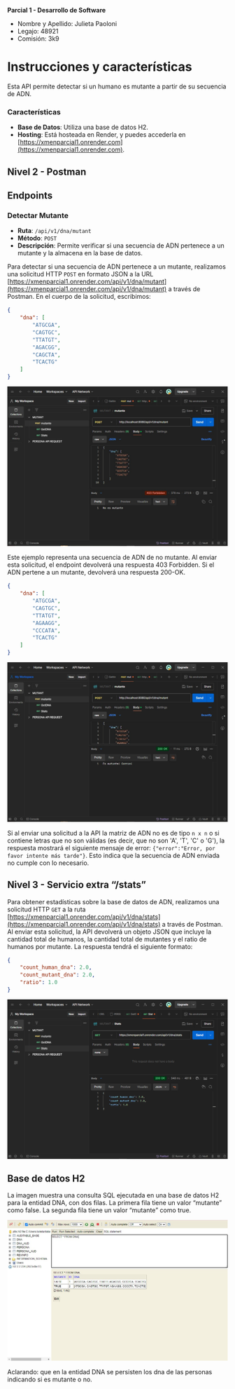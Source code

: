 **Parcial 1 - Desarrollo de Software**

- Nombre y Apellido: Julieta Paoloni
- Legajo: 48921
- Comisión: 3k9

# Instrucciones y características

Esta API permite detectar si un humano es mutante a partir de su secuencia de ADN.

### Características
- **Base de Datos**: Utiliza una base de datos H2.
- **Hosting**: Está hosteada en Render, y puedes accederla en [https://xmenparcial1.onrender.com](https://xmenparcial1.onrender.com).
  
## Nivel 2 - Postman
## Endpoints

### Detectar Mutante
- **Ruta**: `/api/v1/dna/mutant`
- **Método**: `POST`
- **Descripción**: Permite verificar si una secuencia de ADN pertenece a un mutante y la almacena en la base de datos.

Para detectar si una secuencia de ADN pertenece a un mutante, realizamos una solicitud HTTP `POST` en formato JSON a la URL [https://xmenparcial1.onrender.com/api/v1/dna/mutant](https://xmenparcial1.onrender.com/api/v1/dna/mutant) a través de Postman. En el cuerpo de la solicitud, escribimos:

```json
{
    "dna": [
        "ATGCGA",
        "CAGTGC",
        "TTATGT",
        "AGACGG",
        "CAGCTA",
        "TCACTG"
    ]
}
```
 ![Postman](https://github.com/JulietaPaoloni/XMENS/blob/main/postman%20400.jfif)
 
Este ejemplo representa una secuencia de ADN de no mutante. Al enviar esta solicitud, el endpoint devolverá una respuesta 403 Forbidden. Si el ADN pertene a un mutante, devolverá una respuesta 200-OK.
```json
{
    "dna": [
        "ATGCGA",
        "CAGTGC",
        "TTATGT",
        "AGAAGG",
        "CCCATA",
        "TCACTG"
    ]
}
```
 ![Postman](https://github.com/JulietaPaoloni/XMENS/blob/main/postman%20200.jpeg)

Si al enviar una solicitud a la API la matriz de ADN no es de tipo `n x n` o si contiene letras que no son válidas (es decir, que no son 'A', 'T', 'C' o 'G'), la respuesta mostrará el siguiente mensaje de error: `{"error":"Error, por favor intente más tarde"}`.
Esto indica que la secuencia de ADN enviada no cumple con lo necesario.


## Nivel 3 - Servicio extra “/stats” 
Para obtener estadísticas sobre la base de datos de ADN, realizamos una solicitud HTTP `GET` a la ruta [https://xmenparcial1.onrender.com/api/v1/dna/stats](https://xmenparcial1.onrender.com/api/v1/dna/stats) a través de Postman. Al enviar esta solicitud, la API devolverá un objeto JSON que incluye la cantidad total de humanos, la cantidad total de mutantes y el ratio de humanos por mutante. La respuesta tendrá el siguiente formato:

```json
{
    "count_human_dna": 2.0,
    "count_mutant_dna": 2.0,
    "ratio": 1.0
}
```

![Postman](https://github.com/JulietaPaoloni/XMENS/blob/main/stats.PNG)

## Base de datos H2

La imagen muestra una consulta SQL ejecutada en una base de datos H2 para la entidad DNA,
con dos filas. La primera fila tiene un valor “mutante” como false. La segunda fila tiene un valor “mutante” como true.

![H2](https://github.com/JulietaPaoloni/XMENS/blob/main/h2.jfif)

Aclarando: que en la entidad DNA se persisten los dna de las personas indicando si es mutante o no.














 
